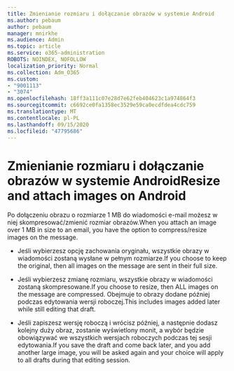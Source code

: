 ```yaml
---
title: Zmienianie rozmiaru i dołączanie obrazów w systemie Android
ms.author: pebaum
author: pebaum
manager: mnirkhe
ms.audience: Admin
ms.topic: article
ms.service: o365-administration
ROBOTS: NOINDEX, NOFOLLOW
localization_priority: Normal
ms.collection: Adm_O365
ms.custom:
- "9001113"
- "3074"
ms.openlocfilehash: 18ff3a111c07e28d7e62feb404623c1a974864f3
ms.sourcegitcommit: c6692ce0fa1358ec3529e59ca0ecdfdea4cdc759
ms.translationtype: MT
ms.contentlocale: pl-PL
ms.lasthandoff: 09/15/2020
ms.locfileid: "47795686"
---
```

# <a name="resize-and-attach-images-on-android"></a><span data-ttu-id="688a2-102">Zmienianie rozmiaru i dołączanie obrazów w systemie Android</span><span class="sxs-lookup"><span data-stu-id="688a2-102">Resize and attach images on Android</span></span>

<span data-ttu-id="688a2-103">Po dołączeniu obrazu o rozmiarze 1 MB do wiadomości e-mail możesz w niej skompresować/zmienić rozmiar obrazów.</span><span class="sxs-lookup"><span data-stu-id="688a2-103">When you attach an image over 1 MB in size to an email, you have the option to compress/resize images on the message.</span></span>
 
- <span data-ttu-id="688a2-104">Jeśli wybierzesz opcję zachowania oryginału, wszystkie obrazy w wiadomości zostaną wysłane w pełnym rozmiarze.</span><span class="sxs-lookup"><span data-stu-id="688a2-104">If you choose to keep the original, then all images on the message are sent in their full size.</span></span>
 
- <span data-ttu-id="688a2-105">Jeśli wybierzesz zmianę rozmiaru, wszystkie obrazy w wiadomości zostaną skompresowane.</span><span class="sxs-lookup"><span data-stu-id="688a2-105">If you choose to resize, then ALL images on the message are compressed.</span></span>  <span data-ttu-id="688a2-106">Obejmuje to obrazy dodane później podczas edytowania wersji roboczej.</span><span class="sxs-lookup"><span data-stu-id="688a2-106">This includes images added later while still editing that draft.</span></span>
 
- <span data-ttu-id="688a2-107">Jeśli zapiszesz wersję roboczą i wrócisz później, a następnie dodasz kolejny duży obraz, zostanie wyświetlony monit, a wybór będzie obowiązywać we wszystkich wersjach roboczych podczas tej sesji edytowania.</span><span class="sxs-lookup"><span data-stu-id="688a2-107">If you save the draft and come back later, and you add another large image, you will be asked again and your choice will apply to all drafts during that editing session.</span></span>
 
